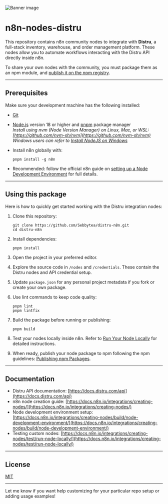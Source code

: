 ![Banner image](https://user-images.githubusercontent.com/10284570/173569848-c624317f-42b1-45a6-ab09-f0ea3c247648.png)

# n8n-nodes-distru

This repository contains n8n community nodes to integrate with **Distru**, a full-stack inventory, warehouse, and order management platform. These nodes allow you to automate workflows interacting with the Distru API directly inside n8n.

To share your own nodes with the community, you must package them as an npm module, and [publish it on the npm registry](https://docs.npmjs.com/packages-and-modules/contributing-packages-to-the-registry).

---

## Prerequisites

Make sure your development machine has the following installed:

- [Git](https://git-scm.com/downloads)
- [Node.js](https://nodejs.org/en/) version 18 or higher and [pnpm](https://pnpm.io/) package manager  
  *Install using nvm (Node Version Manager) on Linux, Mac, or WSL: [https://github.com/nvm-sh/nvm](https://github.com/nvm-sh/nvm)*  
  *Windows users can refer to [Install NodeJS on Windows](https://docs.microsoft.com/en-us/windows/dev-environment/javascript/nodejs-on-windows)*  
- Install n8n globally with:

  ```
  pnpm install -g n8n
  ```

- Recommended: follow the official n8n guide on [setting up a Node Development Environment](https://docs.n8n.io/integrations/creating-nodes/build/node-development-environment/) for full details.

---

## Using this package

Here is how to quickly get started working with the Distru integration nodes:

1. Clone this repository:

   ```
   git clone https://github.com/Sebbytea/distru-n8n.git
   cd distru-n8n
   ```

2. Install dependencies:

   ```
   pnpm install
   ```

3. Open the project in your preferred editor.

4. Explore the source code in `/nodes` and `/credentials`. These contain the Distru nodes and API credential setup.

5. Update `package.json` for any personal project metadata if you fork or create your own package.

6. Use lint commands to keep code quality:

   ```
   pnpm lint
   pnpm lintfix
   ```

7. Build the package before running or publishing:

   ```
   pnpm build
   ```

8. Test your nodes locally inside n8n. Refer to [Run Your Node Locally](https://docs.n8n.io/integrations/creating-nodes/test/run-node-locally/) for detailed instructions.

9. When ready, publish your node package to npm following the npm guidelines: [Publishing npm Packages](https://docs.npmjs.com/packages-and-modules/contributing-packages-to-the-registry).

---

## Documentation

- Distru API documentation: [https://docs.distru.com/api](https://docs.distru.com/api)  
- n8n node creation guide: [https://docs.n8n.io/integrations/creating-nodes/](https://docs.n8n.io/integrations/creating-nodes/)  
- Node development environment setup: [https://docs.n8n.io/integrations/creating-nodes/build/node-development-environment/](https://docs.n8n.io/integrations/creating-nodes/build/node-development-environment/)  
- Testing custom nodes: [https://docs.n8n.io/integrations/creating-nodes/test/run-node-locally/](https://docs.n8n.io/integrations/creating-nodes/test/run-node-locally/)

---

## License

[MIT](LICENSE.md)

---

Let me know if you want help customizing for your particular repo setup or adding usage examples!
